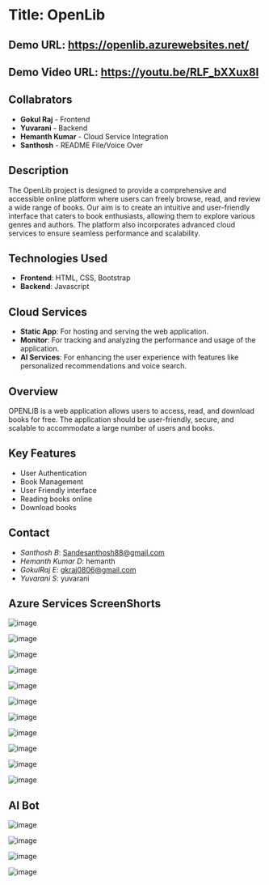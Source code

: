 # Title: OpenLib
## Demo URL: https://openlib.azurewebsites.net/
## Demo Video URL: https://youtu.be/RLF_bXXux8I


## Collabrators

- **Gokul Raj** - Frontend
- **Yuvarani** - Backend
- **Hemanth Kumar** - Cloud Service Integration
- **Santhosh** - README File/Voice Over


## Description

The OpenLib project is designed to provide a comprehensive and accessible online platform where users can freely browse, read, and review a wide range of books. Our aim is to create an intuitive and user-friendly interface that caters to book enthusiasts, allowing them to explore various genres and authors. The platform also incorporates advanced cloud services to ensure seamless performance and scalability.

## Technologies Used

- **Frontend**: HTML, CSS, Bootstrap
- **Backend**: Javascript

## Cloud Services

- **Static App**: For hosting and serving the web application.
- **Monitor**: For tracking and analyzing the performance and usage of the application.
- **AI Services**: For enhancing the user experience with features like personalized recommendations and voice search.

## Overview
OPENLIB is a web application allows users to access, read, and download books for free. The application should be user-friendly, secure, and scalable to accommodate a large number of users and books.
## Key Features
- User Authentication
- Book Management
- User Friendly interface
- Reading books online
- Download books

## Contact

- *Santhosh B*: Sandesanthosh88@gmail.com
- *Hemanth Kumar D*: hemanth
- *GokulRaj E*: gkraj0806@gmail.com
- *Yuvarani S*: yuvarani

## Azure Services ScreenShorts
![image](https://github.com/sande88/MagicBus/blob/master/Screenshot%202024-06-01%20081807.png)

![image](https://github.com/sande88/MagicBus/blob/master/Screenshot%202024-06-01%20081852.png)

![image](https://github.com/sande88/MagicBus/blob/master/Screenshot%202024-06-01%20081911.png)

![image](https://github.com/sande88/MagicBus/blob/master/Screenshot%202024-06-01%20081932.png)

![image](https://github.com/sande88/MagicBus/blob/master/Screenshot%202024-06-01%20082313.png)

![image](https://github.com/sande88/MagicBus/blob/master/Screenshot%202024-06-01%20082413.png)

![image](https://github.com/sande88/MagicBus/blob/master/Screenshot%202024-06-01%20082426.png)

![image](https://github.com/sande88/MagicBus/blob/master/Screenshot%202024-06-01%20082436.png)

![image](https://github.com/sande88/MagicBus/blob/master/Screenshot%202024-06-01%20082449.png)

![image](https://github.com/sande88/MagicBus/blob/master/Screenshot%202024-06-01%20082514.png)

![image](https://github.com/sande88/MagicBus/blob/master/Screenshot%202024-06-01%20082706.png)

## AI Bot

![image](https://github.com/sande88/MagicBus/blob/master/Screenshot%202024-06-01%20211006.png)

![image](https://github.com/sande88/MagicBus/blob/master/Screenshot%202024-06-01%20210417.png)

![image](https://github.com/sande88/MagicBus/blob/master/Screenshot%202024-06-01%20211048.png)

![image](https://github.com/sande88/MagicBus/blob/master/Screenshot%202024-06-01%20211102.png)

